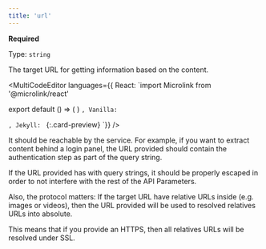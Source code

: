 ```yaml
---
title: 'url'
--- 
```


**Required**

Type: `string`

The target URL for getting information based on the content.

<MultiCodeEditor languages={{
  React: `import Microlink from '@microlink/react' 
  
export default () => (
  <Microlink
    url='https://microlink.io'
  />
)
`, Vanilla: `
<script>
  document.addEventListener('DOMContentLoaded', function (event) {
    microlink('a')
  })
</script>
`, Jekyll: `
[](https://microlink.io){:.card-preview}
`}} 
/>


<Figcaption children='`url` is the only required argument.' />

<Microlink url='https://microlink.io' media='logo' />

It should be reachable by the service. For example, if you want to extract content behind a login panel, the URL provided should contain the authentication step as part of the query string.

If the URL provided has with query strings, it should be properly escaped in order to not interfere with the rest of the API Parameters.

Also, the protocol matters: If the target URL have relative URLs inside (e.g. images or videos), then the URL provided will be used to resolved relatives URLs into absolute.

This means that if you provide an HTTPS, then all relatives URLs will be resolved under SSL.
